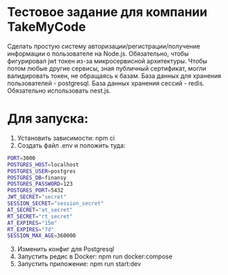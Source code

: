 # Тестовое задание для компании TakeMyCode


Сделать простую систему авторизации/регистрации/получение информации о пользователе на Node.js. 
Обязательно, чтобы фигурировал jwt токен из-за микросервисной архитектуры. Чтобы потом любые другие сервисы, зная публичный сертификат, могли валидировать токен, не обращаясь к базам. 
База данных для хранения пользователей - postgresql. База данных хранения сессий - redis.
Обязательно использовать nest.js. 



# Для запуска:
1. Установить зависимости: npm ci
2. Создать файл .env и положить туда:
```bash
PORT=3000
POSTGRES_HOST=localhost
POSTGRES_USER=postgres
POSTGRES_DB=finansy
POSTGRES_PASSWORD=123
POSTGRES_PORT=5432
JWT_SECRET="secret"
SESSION_SECRET="session_secret"
AT_SECRET="at_secret"
RT_SECRET="rt_secret"
AT_EXPIRES="15m"
RT_EXPIRES="7d"
SESSION_MAX_AGE=360000
```
3. Изменить конфиг для Postgresql
4. Запустить редис в Docker: npm run docker:compose
5. Запустить приложение: npm run start:dev
